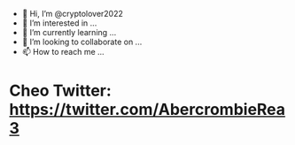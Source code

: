 - 👋 Hi, I’m @cryptolover2022
- 👀 I’m interested in ...
- 🌱 I’m currently learning ...
- 💞️ I’m looking to collaborate on ...
- 📫 How to reach me ...
# Cheo Twitter: https://twitter.com/AbercrombieRea3
<!---
cryptolover2022/cryptolover2022 is a ✨ special ✨ repository because its `README.md` (this file) appears on your GitHub profile.
You can click the Preview link to take a look at your changes.
--->
